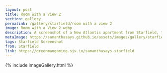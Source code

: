 ```yaml
---
layout: post
title: Room with a View 2
section: gallery
permalink: /gallery/starfield/room with a view 2
image: Room with a View 2.webp
description: A screenshot of a New Atlantis apartment from Starfield, taken by Samantha Says.
metaImage: https://samanthasays.github.io/assets/images/gallery/starfield/Room with a View 2.webp
tags: Starfield Screenshot
from: Starfield
link: https://greenmangaming.sjv.io/samanthasays-starfield
---
```

{% include imageGallery.html %}